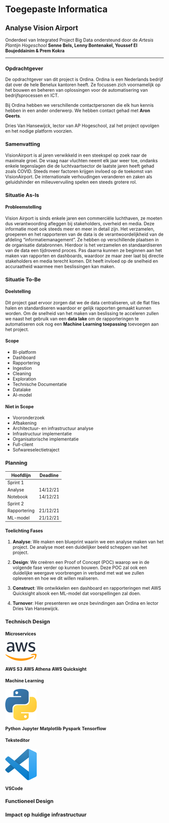 # Toegepaste Informatica

## Analyse Vision Airport

Onderdeel van Integrated Project Big Data
ondersteund door de
_Artesis Plantijn Hogeschool_
**Senne Bels, Lenny Bontenakel, Youssef El Boujeddainim & Prem Kokra**

---

### Opdrachtgever

De opdrachtgever van dit project is Ordina. Ordina is een Nederlands bedrijf dat over de hele Benelux kantoren heeft. Ze focussen zich voornamelijk op het bouwen en beheren van oplossingen voor de automatisering van bedrijfsprocessen en ICT.

Bij Ordina hebben we verschillende contactpersonen die elk hun kennis hebben in een ander onderwerp. We hebben contact gehad met **Aron Geerts**.

Dries Van Hansewijck, lector van AP Hogeschool, zal het project opvolgen en het nodige platform voorzien.

### Samenvatting

VisionAirport is al jaren verwikkeld in een steekspel op zoek naar de maximale groei. De vraag naar vluchten neemt elk jaar weer toe, ondanks enkele tegenslagen die de luchtvaartsector de laatste jaren heeft gehad zoals COVID. Steeds meer factoren krijgen invloed op de toekomst van VisionAirport. De internationale verhoudingen veranderen en zaken als geluidshinder en milieuvervuiling spelen een steeds grotere rol.

### Situatie As-Is

#### Probleemstelling

Vision Airport is sinds enkele jaren een commerciële luchthaven, ze moeten dus verantwoording afleggen bij stakeholders, overheid en media. Deze informatie moet ook steeds meer en meer in detail zijn. Het verzamelen, groeperen en het rapporteren van de data is de verantwoordelijkheid van de afdeling “informatiemanagement”. Ze hebben op verschillende plaatsen in de organisatie databronnen. Hierdoor is het verzamelen en standaardiseren van de data een tijdrovend proces. Pas daarna kunnen ze beginnen aan het maken van rapporten en dashboards, waardoor ze maar zeer laat bij directie stakeholders en media terecht komen. Dit heeft invloed op de snelheid en accuraatheid waarmee men beslissingen kan maken.

### Situatie To-Be

#### Doelstelling

Dit project gaat ervoor zorgen dat we de data centraliseren, uit de flat files halen en standardiseren waardoor er gelijk rapporten gemaakt kunnen worden. Om de snelheid van het maken van beslissing te acceleren zullen we naast het gebruik van een **data lake** om de rapporteringen te automatiseren ook nog een **Machine Learning toepassing** toevoegen aan het project.

#### Scope

- BI-platform
- Dashboard
- Rapportering
- Ingestion
- Cleaning
- Exploration
- Technische Documentatie
- Datalake
- AI-model

#### Niet in Scope

- Vooronderzoek
- Afbakening
- Architectuur- en infrastructuur analyse
- Infrastructuur implementatie
- Organisatorische implementatie
- Full-client
- Sofwareselectietraject

### Planning

| Hoofdlijn    | Deadline |
| ------------ | -------- |
| Sprint 1 |  |
| Analyse      | 14/12/21 |
| Notebook     | 14/12/21 |
| Sprint 2 |  |
| Rapportering | 21/12/21 |
| ML-model     | 21/12/21 |

#### Toelichting Fases

1. **Analyse**:
We maken een blueprint waarin we een analyse maken van het project. De analyse moet een duidelijker beeld scheppen van het project.

2. **Design**:
We creëren een Proof of Concept (POC) waarop we in de volgende fase verder op kunnen bouwen.
Deze POC zal ook een duidelijke weergave voorbrengen in verband met wat we zullen opleveren en hoe we dit willen realiseren.

3. **Construct**:
We ontwikkelen een dashboard en rapporteringen met AWS Quicksight alsook een ML-model dat voorspellingen zal doen.

 1. **Turnover**:
Hier presenteren we onze bevindingen aan Ordina en lector Dries Van Hansewijck.

### Technisch Design
#### Microservices
<img src="./assets/aws.png" alt="drawing" width="100"/>

**AWS S3**
**AWS Athena**
**AWS Quicksight**
#### Machine Learning
<img src="./assets/python.png" alt="drawing" width="100"/>

**Python**
**Jupyter**
**Matplotlib**
**Pyspark**
**Tensorflow**
#### Teksteditor
<img src="./assets/vscode.png" alt="drawing" width="100"/>

**VSCode**

### Functioneel Design

### Impact op huidige infrastructuur
